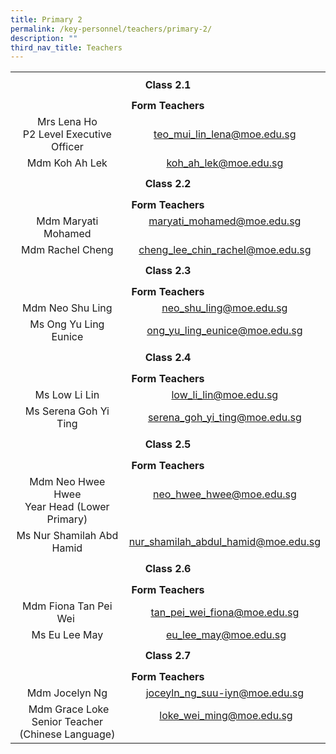 ```yaml
---
title: Primary 2
permalink: /key-personnel/teachers/primary-2/
description: ""
third_nav_title: Teachers
---
```

<table style="margin-left: auto; margin-right: auto;" border="0" width="100%" cellspacing="0">
<tbody>
<tr>
<td style="text-align: center;" colspan="2" height="41"><strong>Class 2.1</strong></td>
</tr>
<tr style="text-align: center;">
<td colspan="2" height="25"><strong>Form Teachers</strong></td>
</tr>
<tr style="text-align: center;">
<td width="50%">Mrs Lena Ho<br />P2 Level Executive Officer</td>
<td width="50%"><a href="mailto:teo_mui_lin_lena@moe.edu.sg" target="">teo_mui_lin_lena@moe.edu.sg</a></td>
</tr>
<tr style="text-align: center;">
<td>
<div>
<div>Mdm Koh Ah Lek</div>
</div>
</td>
<td><a href="mailto:koh_ah_lek@moe.edu.sg" target="">koh_ah_lek@moe.edu.sg</a></td>
</tr>
<tr style="text-align: center;">
<td colspan="2" height="41"><strong>Class 2.2</strong></td>
</tr>
<tr style="text-align: center;">
<td colspan="2" height="25"><strong>Form Teachers</strong></td>
</tr>
<tr style="text-align: center;">
<td>Mdm Maryati Mohamed</td>
<td><a href="mailto:maryati_mohamed@moe.edu.sg" target="">maryati_mohamed@moe.edu.sg</a><br /><br /></td>
</tr>
<tr style="text-align: center;">
<td>Mdm Rachel Cheng</td>
<td><a href="mailto:cheng_lee_chin_rachel@moe.edu.sg" target="">cheng_lee_chin_rachel@moe.edu.sg</a></td>
</tr>
<tr style="text-align: center;">
<td colspan="2" height="41"><strong>Class 2.3</strong></td>
</tr>
<tr style="text-align: center;">
<td colspan="2" height="25"><strong>Form Teachers</strong></td>
</tr>
<tr style="text-align: center;">
<td>Mdm Neo Shu Ling</td>
<td><a href="mailto:neo_shu_ling@moe.edu.sg" target="">neo_shu_ling@moe.edu.sg</a></td>
</tr>
<tr style="text-align: center;">
<td>
<div>Ms Ong Yu Ling Eunice</div>
</td>
<td><a href="mailto:ong_yu_ling_eunice@moe.edu.sg" target="">ong_yu_ling_eunice@moe.edu.sg</a></td>
</tr>
<tr style="text-align: center;">
<td colspan="2" height="41"><strong>Class 2.4</strong></td>
</tr>
<tr style="text-align: center;">
<td colspan="2" height="25"><strong>Form Teachers</strong></td>
</tr>
<tr style="text-align: center;">
<td width="50%">Ms Low Li Lin</td>
<td width="50%"><a href="mailto:low_li_lin@moe.edu.sg" target="">low_li_lin@moe.edu.sg</a></td>
</tr>
<tr style="text-align: center;">
<td>Ms Serena Goh Yi Ting</td>
<td><a href="mailto:serena_goh_yi_ting@moe.edu.sg" target="">serena_goh_yi_ting@moe.edu.sg</a></td>
</tr>
<tr style="text-align: center;">
<td colspan="2" height="41"><strong>Class 2.5</strong></td>
</tr>
<tr style="text-align: center;">
<td colspan="2" height="25"><strong>Form Teachers</strong></td>
</tr>
<tr style="text-align: center;">
<td>Mdm Neo Hwee Hwee<br />Year Head (Lower Primary)</td>
<td><a href="mailto:neo_hwee_hwee@moe.edu.sg" target="">neo_hwee_hwee@moe.edu.sg</a><br /><br /></td>
</tr>
<tr style="text-align: center;">
<td>
<div>Ms Nur Shamilah Abd Hamid</div>
</td>
<td><a href="mailto:nur_shamilah_abdul_hamid@moe.edu.sg" target="">nur_shamilah_abdul_hamid@moe.edu.sg</a></td>
</tr>
<tr style="text-align: center;">
<td colspan="2" height="41"><strong>Class 2.6</strong></td>
</tr>
<tr style="text-align: center;">
<td colspan="2" height="25"><strong>Form Teachers</strong></td>
</tr>
<tr style="text-align: center;">
<td>
<div>Mdm Fiona Tan Pei Wei&nbsp;</div>
</td>
<td><a href="mailto:tan_pei_wei_fiona@moe.edu.sg" target="">tan_pei_wei_fiona@moe.edu.sg</a></td>
</tr>
<tr style="text-align: center;">
<td>Ms Eu Lee May</td>
<td>&nbsp;<a href="mailto:loke_wei_ming@moe.edu.sg" target="">eu_lee_may@moe.edu.sg</a></td>
</tr>
<tr style="text-align: center;">
<td colspan="2" height="41"><strong>Class 2.7</strong></td>
</tr>
<tr style="text-align: center;">
<td colspan="2" height="25"><strong>Form Teachers</strong></td>
</tr>
<tr style="text-align: center;">
<td>Mdm Jocelyn Ng</td>
<td><a href="mailto:joceyln_ng_suu-iyn@moe.edu.sg" target="">joceyln_ng_suu-iyn@moe.edu.sg</a></td>
</tr>
<tr style="text-align: center;">
<td>&nbsp;Mdm Grace Loke<br />Senior Teacher (Chinese Language)</td>
<td>&nbsp;<a href="mailto:loke_wei_ming@moe.edu.sg" target="">loke_wei_ming@moe.edu.sg</a><br /><br /></td>
</tr>
</tbody>
</table>